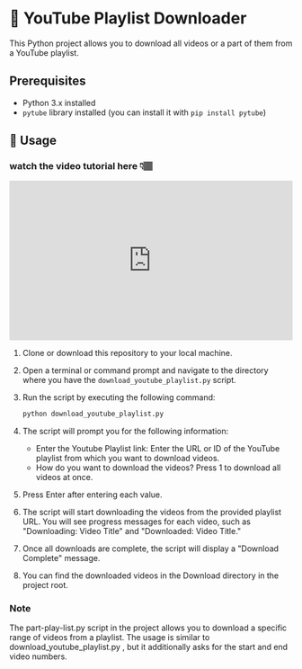 # 🎥 YouTube Playlist Downloader

This Python project allows you to download all videos or a part of them from a YouTube playlist.

## Prerequisites

- Python 3.x installed
- `pytube` library installed (you can install it with `pip install pytube`)



## 🚀 Usage

### watch the video tutorial here 👇🏽
 <div style="position: relative; padding-bottom: 56.25%; height: 0;"><iframe src="https://www.loom.com/embed/b6b562260e2344988c1e78477a9d30d5?sid=ebcc7ffd-8444-4046-b900-77b07f2407a2" frameborder="0" webkitallowfullscreen mozallowfullscreen allowfullscreen style="position: absolute; top: 0; left: 0; width: 100%; height: 100%;"></iframe></div>

1. Clone or download this repository to your local machine.

2. Open a terminal or command prompt and navigate to the directory where you have the `download_youtube_playlist.py` script.

3. Run the script by executing the following command:

   ```bash
   python download_youtube_playlist.py
   ```
 4. The script will prompt you for the following information:
      - Enter the Youtube Playlist link: Enter the URL or ID of the YouTube playlist from which you want to download videos.
      - How do you want to download the videos? Press 1 to download all videos at once.
   5. Press Enter after entering each value.
   6. The script will start downloading the videos from the provided playlist URL. You will see progress messages for each video, such as "Downloading: Video Title" and "Downloaded: Video Title."
   7. Once all downloads are complete, the script will display a "Download Complete" message.

   8. You can find the downloaded videos in the Download directory in the project root.


   ### Note
The part-play-list.py script in the project allows you to download a specific range of videos from a playlist. The usage is similar to download_youtube_playlist.py , but it additionally asks for the start and end video numbers.
